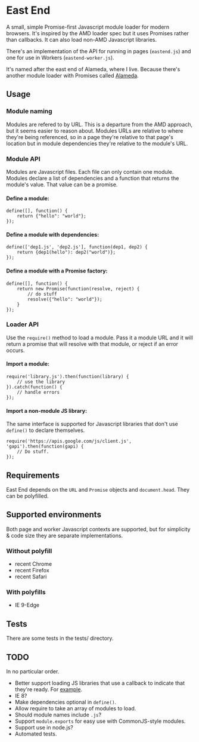 # East End

A small, simple Promise-first Javascript module loader for modern browsers.
It's inspired by the AMD loader spec but it uses Promises rather than callbacks.
It can also load non-AMD Javascript libraries.

There's an implementation of the API for running in pages (`eastend.js`) and one for use in Workers (`eastend-worker.js`).

It's named after the east end of Alameda, where I live. Because there's another module loader with Promises called [Alameda](https://github.com/requirejs/alameda).

## Usage
### Module naming
Modules are refered to by URL. This is a departure from the AMD approach, but it seems easier to reason about. Modules URLs are relative to where they're being referenced, so in a page they're relative to that page's location but in module dependencies they're relative to the module's URL. 

### Module API
Modules are Javascript files. Each file can only contain one module. Modules declare a list of dependencies and a function that returns the module's value. That value can be a promise.

#### Define a module:

    define([], function() {
        return {"hello": "world"};
    });
    
#### Define a module with dependencies:

    define(['dep1.js', 'dep2.js'], function(dep1, dep2) {
        return {dep1(hello"): dep2("world")};
    });
    
#### Define a module with a Promise factory:

    define([], function() {
        return new Promise(function(resolve, reject) {
            // do stuff
            resolve({"hello": "world"});
        }
    });

### Loader API
Use the `require()` method to load a module. Pass it a module URL and it will return a promise that will resolve with that module, or reject if an error occurs.

#### Import a module:

    require('library.js').then(function(library) {
        // use the library
    }).catch(function() {
        // handle errors
    });
    
#### Import a non-module JS library:
The same interface is supported for Javascript libraries that don't use `define()` to declare themselves.

    require('https://apis.google.com/js/client.js', 'gapi').then(function(gapi) {
        // Do stuff.
    });

## Requirements

East End depends on the `URL` and `Promise` objects and `document.head`. They can be polyfilled.

## Supported environments
Both page and worker Javascript contexts are supported, but for simplicity & code size they are separate implementations.

### Without polyfill
 * recent Chrome
 * recent Firefox
 * recent Safari
 
### With polyfills
 * IE 9-Edge

## Tests
There are some tests in the tests/ directory.

## TODO
In no particular order.
 * Better support loading JS libraries that use a callback to indicate that they're ready. For [example](https://developers.google.com/api-client-library/javascript/start/start-js).
 * IE 8?
 * Make dependencies optional in `define()`.
 * Allow require to take an array of modules to load.
 * Should module names include `.js`?
 * Support `module.exports` for easy use with CommonJS-style modules.
 * Support use in node.js?
 * Automated tests.